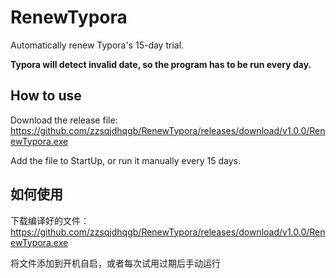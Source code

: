 # RenewTypora
Automatically renew Typora's 15-day trial.

**Typora will detect invalid date, so the program has to be run every day.**

## How to use

Download the release file: <https://github.com/zzsqjdhqgb/RenewTypora/releases/download/v1.0.0/RenewTypora.exe>

Add the file to StartUp, or run it manually every 15 days.

## 如何使用

下载编译好的文件：<https://github.com/zzsqjdhqgb/RenewTypora/releases/download/v1.0.0/RenewTypora.exe>

将文件添加到开机自启，或者每次试用过期后手动运行
